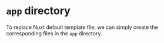 # `app` directory

To replace Nuxt default template file, we can simply create the corresponding files in the `app` directory.
